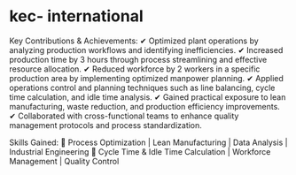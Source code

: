 # kec- international

Key Contributions & Achievements:
✔ Optimized plant operations by analyzing production workflows and identifying inefficiencies.
✔ Increased production time by 3 hours through process streamlining and effective resource allocation.
✔ Reduced workforce by 2 workers in a specific production area by implementing optimized manpower planning.
✔ Applied operations control and planning techniques such as line balancing, cycle time calculation, and idle time analysis.
✔ Gained practical exposure to lean manufacturing, waste reduction, and production efficiency improvements.
✔ Collaborated with cross-functional teams to enhance quality management protocols and process standardization.

Skills Gained:
🔹 Process Optimization | Lean Manufacturing | Data Analysis | Industrial Engineering
🔹 Cycle Time & Idle Time Calculation | Workforce Management | Quality Control
